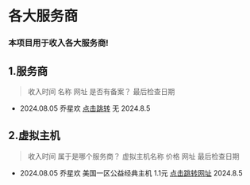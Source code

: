 # 各大服务商
### 本项目用于收入各大服务商!

## 1.服务商
> 收入时间      名称     网址      是否有备案？   最后检查日期
- 2024.08.05  乔星欢   [点击跳转](https://www.qiaoxh.com)  无 2024.8.5



## 2.虚拟主机
> 收入时间   属于是哪个服务商？  虚拟主机名称     价格  网址 最后检查日期
- 2024.08.05 乔星欢 美国一区公益经典主机 1.1元 [点击跳转网址](https://www.qiaoxh.com/cart?fid=6&gid=11) 2024.8.5







